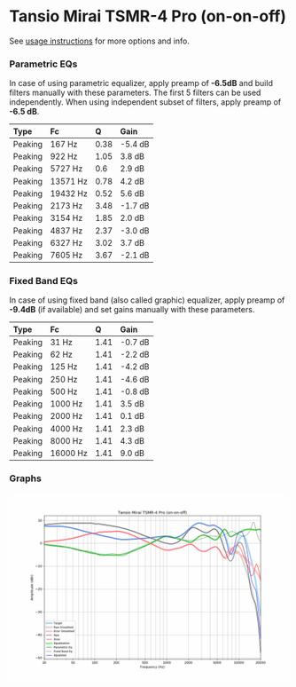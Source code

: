 # Tansio Mirai TSMR-4 Pro (on-on-off)
See [usage instructions](https://github.com/jaakkopasanen/AutoEq#usage) for more options and info.

### Parametric EQs
In case of using parametric equalizer, apply preamp of **-6.5dB** and build filters manually
with these parameters. The first 5 filters can be used independently.
When using independent subset of filters, apply preamp of **-6.5 dB**.

| Type    | Fc       |    Q | Gain    |
|:--------|:---------|:-----|:--------|
| Peaking | 167 Hz   | 0.38 | -5.4 dB |
| Peaking | 922 Hz   | 1.05 | 3.8 dB  |
| Peaking | 5727 Hz  | 0.6  | 2.9 dB  |
| Peaking | 13571 Hz | 0.78 | 4.2 dB  |
| Peaking | 19432 Hz | 0.52 | 5.6 dB  |
| Peaking | 2173 Hz  | 3.48 | -1.7 dB |
| Peaking | 3154 Hz  | 1.85 | 2.0 dB  |
| Peaking | 4837 Hz  | 2.37 | -3.0 dB |
| Peaking | 6327 Hz  | 3.02 | 3.7 dB  |
| Peaking | 7605 Hz  | 3.67 | -2.1 dB |

### Fixed Band EQs
In case of using fixed band (also called graphic) equalizer, apply preamp of **-9.4dB**
(if available) and set gains manually with these parameters.

| Type    | Fc       |    Q | Gain    |
|:--------|:---------|:-----|:--------|
| Peaking | 31 Hz    | 1.41 | -0.7 dB |
| Peaking | 62 Hz    | 1.41 | -2.2 dB |
| Peaking | 125 Hz   | 1.41 | -4.2 dB |
| Peaking | 250 Hz   | 1.41 | -4.6 dB |
| Peaking | 500 Hz   | 1.41 | -0.8 dB |
| Peaking | 1000 Hz  | 1.41 | 3.5 dB  |
| Peaking | 2000 Hz  | 1.41 | 0.1 dB  |
| Peaking | 4000 Hz  | 1.41 | 2.3 dB  |
| Peaking | 8000 Hz  | 1.41 | 4.3 dB  |
| Peaking | 16000 Hz | 1.41 | 9.0 dB  |

### Graphs
![](./Tansio%20Mirai%20TSMR-4%20Pro%20(on-on-off).png)